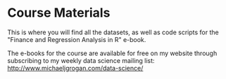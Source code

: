 # Course Materials

This is where you will find all the datasets, as well as code scripts for the "Finance and Regression Analysis in R" e-book.

The e-books for the course are available for free on my website through subscribing to my weekly data science mailing list: http://www.michaeljgrogan.com/data-science/
